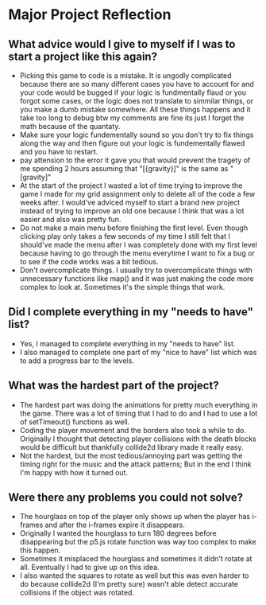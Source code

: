 # Major Project Reflection

## What advice would I give to myself if I was to start a project like this again?
- Picking this game to code is a mistake. It is ungodly complicated because there are so many different cases you have to account for and your code would be bugged if your logic is fundmentally flaud or you forgot some cases, or the logic does not translate to simmilar things, or you make a dumb mistake somewhere. All these things happens and it take too long to debug btw my comments are fine its just I forget the math because of the quantaty.
- Make sure your logic fundementally sound so you don't try to fix things along the way and then figure out your logic is fundementally flawed and you have to restart.
- pay attension to the error it gave you that would prevent the tragety of me spending 2 hours assuming that "[{gravity}]" is the same as "[gravity]"
- At the start of the project I wasted a lot of time trying to improve the game I made for my grid assignment only to delete all of the code a few weeks after. I would've adviced myself to start a brand new project instead of trying to improve an old one because I think that was a lot easier and also was pretty fun. 
- Do not make a main menu before finishing the first level. Even though clicking play only takes a few seconds of my time I still felt that I should've made the menu after I was completely done with my first level because having to go through the menu everytime I want to fix a bug or to see if the code works was a bit tedious.
- Don't overcomplicate things. I usually try to overcomplicate things with unnecessary functions like map() and it was just making the code more complex to look at. Sometimes it's the simple things that work.

## Did I complete everything in my "needs to have" list?
- Yes, I managed to complete everything in my "needs to have" list.
- I also managed to complete one part of my "nice to have" list which was to add a progress bar to the levels.

## What was the hardest part of the project?
- The hardest part was doing the animations for pretty much everything in the game. There was a lot of timing that I had to do and I had to use a lot of setTimeout() functions as well. 
- Coding the player movement and the borders also took a while to do. Originally I thought that detecting player collisions with the death blocks would be difficult but thankfully collide2d library made it really easy. 
- Not the hardest, but the most tedious/annoying part was getting the timing right for the music and the attack patterns; But in the end I think I'm happy with how it turned out. 

## Were there any problems you could not solve?
- The hourglass on top of the player only shows up when the player has i-frames and after the i-frames expire it disappears.
- Originally I wanted the hourglass to turn 180 degrees before disappearing but the p5.js rotate function was way too complex to make this happen. 
- Sometimes it misplaced the hourglass and sometimes it didn't rotate at all. Eventually I had to give up on this idea. 
- I also wanted the squares to rotate as well but this was even harder to do because collide2d (I'm pretty sure) wasn't able detect accurate collisions if the object was rotated.